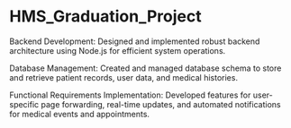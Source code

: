 # HMS_Graduation_Project

Backend Development: Designed and implemented robust backend architecture using Node.js for efficient system operations.

Database Management: Created and managed database schema to store and retrieve patient records, user data, and medical histories.

Functional Requirements Implementation: Developed features for user-specific page forwarding, real-time updates, and automated notifications for medical events and appointments.
